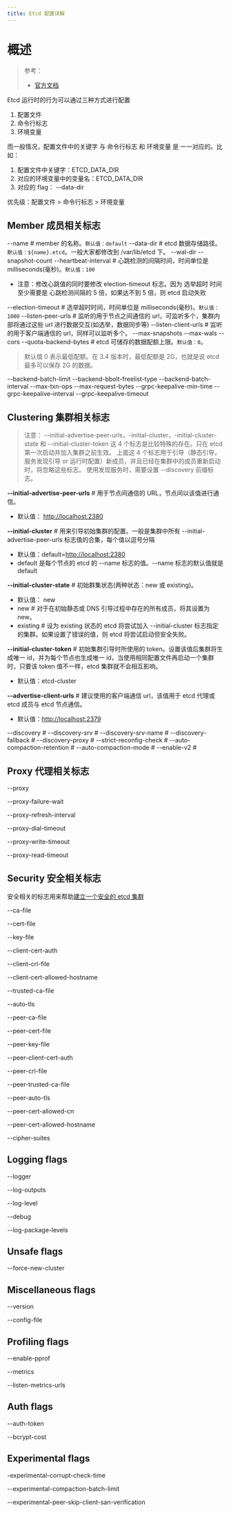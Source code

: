```yaml
---
title: Etcd 配置详解
---
```


# 概述

> 参考：
>
> - [官方文档](https://etcd.io/docs/current/op-guide/configuration/)

Etcd 运行时的行为可以通过三种方式进行配置

1. 配置文件
2. 命令行标志
3. 环境变量

而一般情况，配置文件中的关键字 与 命令行标志 和 环境变量 是 一一对应的。比如：

1. 配置文件中关键字：ETCD_DATA_DIR
2. 对应的环境变量中的变量名：ETCD_DATA_DIR
3. 对应的 flag： --data-dir

优先级：配置文件 > 命令行标志 > 环境变量

## Member 成员相关标志

\--name # member 的名称。`默认值：default`
\--data-dir # etcd 数据存储路径。`默认值：${name}.etcd`。一般大家都修改到 /var/lib/etcd 下。
\--wal-dir
\--snapshot-count
\--heartbeat-interval # 心跳检测的间隔时间，时间单位是 milliseconds(毫秒)。`默认值：100`

- 注意：修改心跳值的同时要修改 election-timeout 标志。因为 选举超时 时间至少需要是 心跳检测间隔的 5 倍，如果达不到 5 倍，则 etcd 启动失败

\--election-timeout # 选举超时时间，时间单位是 milliseconds(毫秒)。`默认值：1000`
\--listen-peer-urls # 监听的用于节点之间通信的 url，可监听多个，集群内部将通过这些 url 进行数据交互(如选举，数据同步等)
\--listen-client-urls # 监听的用于客户端通信的 url，同样可以监听多个。
\--max-snapshots
\--max-wals
\--cors
\--quota-backend-bytes # etcd 可储存的数据配额上限。`默认值：0`。

> 默认值 0 表示最低配额。在 3.4 版本时，最低配额是 2G，也就是说 etcd 最多可以保存 2G 的数据。

\--backend-batch-limit
\--backend-bbolt-freelist-type
\--backend-batch-interval
\--max-txn-ops
\--max-request-bytes
\--grpc-keepalive-min-time
\--grpc-keepalive-interval
\--grpc-keepalive-timeout

## Clustering 集群相关标志

> 注意：
> \--initial-advertise-peer-urls，-initial-cluster，-initial-cluster-state 和 --initial-cluster-token 这 4 个标志是比较特殊的存在。只在 etcd 第一次启动并加入集群之前生效。
> 上面这 4 个标志用于引导（静态引导，服务发现引导 or 运行时配置）新成员，并且已经在集群中的成员重新启动时，将忽略这些标志。
> 使用发现服务时，需要设置 --discovery 前缀标志。

**--initial-advertise-peer-urls** # 用于节点间通信的 URL，节点间以该值进行通信。

- 默认值： <http://localhost:2380>

**--initial-cluster** # 用来引导初始集群的配置。一般是集群中所有 --initial-advertise-peer-urls 标志值的合集，每个值以逗号分隔

- 默认值：default=<http://localhost:2380>
- default 是每个节点的 etcd 的 --name 标志的值。--name 标志的默认值就是 default

**--initial-cluster-state** # 初始群集状态(两种状态：new 或 existing)。

- 默认值： new
- new # 对于在初始静态或 DNS 引导过程中存在的所有成员，将其设置为 new。
- existing # 设为 existing 状态的 etcd 将尝试加入 --initial-cluster 标志指定的集群。如果设置了错误的值，则 etcd 将尝试启动但安全失败。

**--initial-cluster-token** # 初始集群引导时所使用的 token。设置该值后集群将生成唯一 id，并为每个节点也生成唯一 id，当使用相同配置文件再启动一个集群时，只要该 token 值不一样，etcd 集群就不会相互影响。

- 默认值：etcd-cluster

**--advertise-client-urls** # 建议使用的客户端通信 url，该值用于 etcd 代理或 etcd 成员与 etcd 节点通信。

- 默认值：<http://localhost:2379>

\--discovery #
\--discovery-srv #
\--discovery-srv-name #
\--discovery-fallback #
\--discovery-proxy #
\--strict-reconfig-check #
\--auto-compaction-retention #
\--auto-compaction-mode #
\--enable-v2 #

## Proxy 代理相关标志

\--proxy

\--proxy-failure-wait

\--proxy-refresh-interval

\--proxy-dial-timeout

\--proxy-write-timeout

\--proxy-read-timeout

## Security 安全相关标志

安全相关的标志用来帮助[建立一个安全的 etcd 集群](https://github.com/etcd-io/etcd/blob/master/Documentation/op-guide/security.md)

\--ca-file

\--cert-file

\--key-file

\--client-cert-auth

\--client-crl-file

\--client-cert-allowed-hostname

\--trusted-ca-file

\--auto-tls

\--peer-ca-file

\--peer-cert-file

\--peer-key-file

\--peer-client-cert-auth

\--peer-crl-file

\--peer-trusted-ca-file

\--peer-auto-tls

\--peer-cert-allowed-cn

\--peer-cert-allowed-hostname

\--cipher-suites

## Logging flags

\--logger

\--log-outputs

\--log-level

\--debug

\--log-package-levels

## Unsafe flags

\--force-new-cluster

## Miscellaneous flags

\--version

\--config-file

## Profiling flags

\--enable-pprof

\--metrics

\--listen-metrics-urls

## Auth flags

\--auth-token

\--bcrypt-cost

## Experimental flags

-experimental-corrupt-check-time

\--experimental-compaction-batch-limit

\--experimental-peer-skip-client-san-verification
